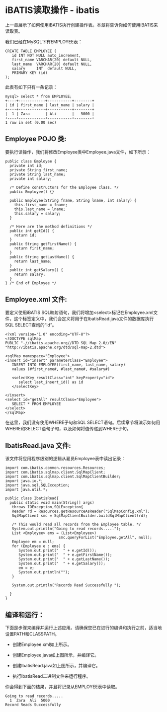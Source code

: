 # iBATIS读取操作 - ibatis

上一章展示了如何使用iBATIS执行创建操作表。本章将告诉你如何使用iBATIS来读取表。

我们已经在MySQL下有EMPLOYEE表：

```
CREATE TABLE EMPLOYEE (
   id INT NOT NULL auto_increment,
   first_name VARCHAR(20) default NULL,
   last_name  VARCHAR(20) default NULL,
   salary     INT  default NULL,
   PRIMARY KEY (id)
);
```

此表有如下只有一条记录：

```
mysql> select * from EMPLOYEE;
+----+------------+-----------+--------+
| id | first_name | last_name | salary |
+----+------------+-----------+--------+
|  1 | Zara       | Ali       |   5000 |
+----+------------+-----------+--------+
1 row in set (0.00 sec)
```

## Employee POJO 类:

要执行读操作，我们将修改Employee类中Employee.java文件，如下所示：

```
public class Employee {
  private int id;
  private String first_name; 
  private String last_name;   
  private int salary;  

  /* Define constructors for the Employee class. */
  public Employee() {}

  public Employee(String fname, String lname, int salary) {
    this.first_name = fname;
    this.last_name = lname;
    this.salary = salary;
  }

  /* Here are the method definitions */
  public int getId() {
    return id;
  }
  public String getFirstName() {
    return first_name;
  }
  public String getLastName() {
    return last_name;
  }
  public int getSalary() {
    return salary;
  }
} /* End of Employee */
```

## Employee.xml 文件:

要定义使用iBATIS SQL映射语句，我们将增加&lt;select&gt;标记在Employee.xml文件，这个标签定义中，我们会定义将用于在IbatisRead.java文件的数据库执行SQL SELECT查询的“id”。

```
<?xml version="1.0" encoding="UTF-8"?>
<!DOCTYPE sqlMap 
PUBLIC "-//ibatis.apache.org//DTD SQL Map 2.0//EN"
"http://ibatis.apache.org/dtd/sql-map-2.dtd">

<sqlMap namespace="Employee">
<insert id="insert" parameterClass="Employee">
   INSERT INTO EMPLOYEE(first_name, last_name, salary)
   values (#first_name#, #last_name#, #salary#)

   <selectKey resultClass="int" keyProperty="id">
      select last_insert_id() as id
   </selectKey>

</insert>
<select id="getAll" resultClass="Employee">
   SELECT * FROM EMPLOYEE
</select>
</sqlMap>
```

在这里，我们没有使用WHERE子句和SQL SELECT语句。后续章节将演示如何用WHERE和SELECT语句子句，以及如何将值传递到WHERE子句。

## IbatisRead.java 文件:

该文件将应用程序级别的逻辑从雇员Employee表中读出记录：

```
import com.ibatis.common.resources.Resources;
import com.ibatis.sqlmap.client.SqlMapClient;
import com.ibatis.sqlmap.client.SqlMapClientBuilder;
import java.io.*;
import java.sql.SQLException;
import java.util.*;

public class IbatisRead{
  public static void main(String[] args)
   throws IOException,SQLException{
   Reader rd = Resources.getResourceAsReader("SqlMapConfig.xml");
   SqlMapClient smc = SqlMapClientBuilder.buildSqlMapClient(rd);

   /* This would read all records from the Employee table. */
   System.out.println("Going to read records.....");
   List <Employee> ems = (List<Employee>)
                        smc.queryForList("Employee.getAll", null);
   Employee em = null;
   for (Employee e : ems) {
      System.out.print("  " + e.getId());
      System.out.print("  " + e.getFirstName());
      System.out.print("  " + e.getLastName());
      System.out.print("  " + e.getSalary());
      em = e; 
      System.out.println("");
   }    

   System.out.println("Records Read Successfully ");

  }
} 
```

## 编译和运行：

下面是步骤来编译并运行上述应用。请确保您已在进行的编译和执行之前，适当地设置PATH和CLASSPATH。

*   创建Employee.xml如上所示。

*   创建Employee.java如上图所示，并编译它。

*   创建IbatisRead.java如上图所示，并编译它。

*   执行IbatisRead二进制文件来运行程序。

你会得到下面的结果，并且将记录从EMPLOYEE表中读取。

```
Going to read records.....
  1  Zara  Ali  5000
Record Reads Successfully
```

